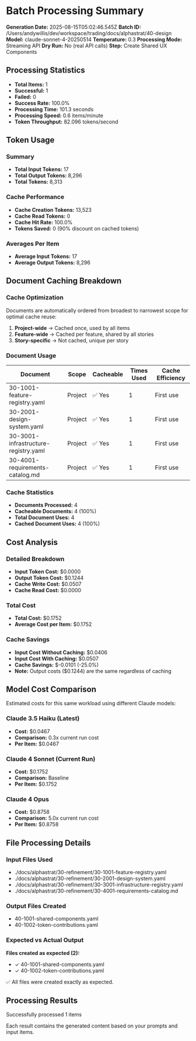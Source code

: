 # Batch Processing Summary

**Generation Date:** 2025-08-15T05:02:46.545Z
**Batch ID:** /Users/andywillis/dev/workspace/trading/docs/alphastrat/40-design
**Model:** claude-sonnet-4-20250514
**Temperature:** 0.3
**Processing Mode:** Streaming API
**Dry Run:** No (real API calls)
**Step:** Create Shared UX Components

## Processing Statistics

- **Total Items:** 1
- **Successful:** 1
- **Failed:** 0
- **Success Rate:** 100.0%
- **Processing Time:** 101.3 seconds
- **Processing Speed:** 0.6 items/minute
- **Token Throughput:** 82.096 tokens/second

## Token Usage

### Summary
- **Total Input Tokens:** 17
- **Total Output Tokens:** 8,296
- **Total Tokens:** 8,313

### Cache Performance
- **Cache Creation Tokens:** 13,523
- **Cache Read Tokens:** 0
- **Cache Hit Rate:** 100.0%
- **Tokens Saved:** 0 (90% discount on cached tokens)

### Averages Per Item
- **Average Input Tokens:** 17
- **Average Output Tokens:** 8,296

## Document Caching Breakdown

### Cache Optimization
Documents are automatically ordered from broadest to narrowest scope for optimal cache reuse:
1. **Project-wide** → Cached once, used by all items
2. **Feature-wide** → Cached per feature, shared by all stories
3. **Story-specific** → Not cached, unique per story

### Document Usage
| Document | Scope | Cacheable | Times Used | Cache Efficiency |
|----------|-------|-----------|------------|------------------|
| 30-1001-feature-registry.yaml | Project | ✅ Yes | 1 | First use |
| 30-2001-design-system.yaml | Project | ✅ Yes | 1 | First use |
| 30-3001-infrastructure-registry.yaml | Project | ✅ Yes | 1 | First use |
| 30-4001-requirements-catalog.md | Project | ✅ Yes | 1 | First use |

### Cache Statistics
- **Documents Processed:** 4
- **Cacheable Documents:** 4 (100%)
- **Total Document Uses:** 4
- **Cached Document Uses:** 4 (100%)


## Cost Analysis

### Detailed Breakdown
- **Input Token Cost:** $0.0000
- **Output Token Cost:** $0.1244
- **Cache Write Cost:** $0.0507
- **Cache Read Cost:** $0.0000

### Total Cost
- **Total Cost:** $0.1752
- **Average Cost per Item:** $0.1752

### Cache Savings
- **Input Cost Without Caching:** $0.0406
- **Input Cost With Caching:** $0.0507
- **Cache Savings:** $-0.0101 (-25.0%)
- **Note:** Output costs ($0.1244) are the same regardless of caching

## Model Cost Comparison

Estimated costs for this same workload using different Claude models:

### Claude 3.5 Haiku (Latest)
- **Cost:** $0.0467
- **Comparison:** 0.3x current run cost
- **Per Item:** $0.0467

### Claude 4 Sonnet (Current Run)
- **Cost:** $0.1752
- **Comparison:** Baseline
- **Per Item:** $0.1752

### Claude 4 Opus
- **Cost:** $0.8758
- **Comparison:** 5.0x current run cost
- **Per Item:** $0.8758

## File Processing Details

### Input Files Used
- ./docs/alphastrat/30-refinement/30-1001-feature-registry.yaml
- ./docs/alphastrat/30-refinement/30-2001-design-system.yaml
- ./docs/alphastrat/30-refinement/30-3001-infrastructure-registry.yaml
- ./docs/alphastrat/30-refinement/30-4001-requirements-catalog.md

### Output Files Created
- 40-1001-shared-components.yaml
- 40-1002-token-contributions.yaml

### Expected vs Actual Output
**Files created as expected (2):**
- ✓ 40-1001-shared-components.yaml
- ✓ 40-1002-token-contributions.yaml

✅ All files were created exactly as expected.

## Processing Results

Successfully processed 1 items


Each result contains the generated content based on your prompts and input items.
